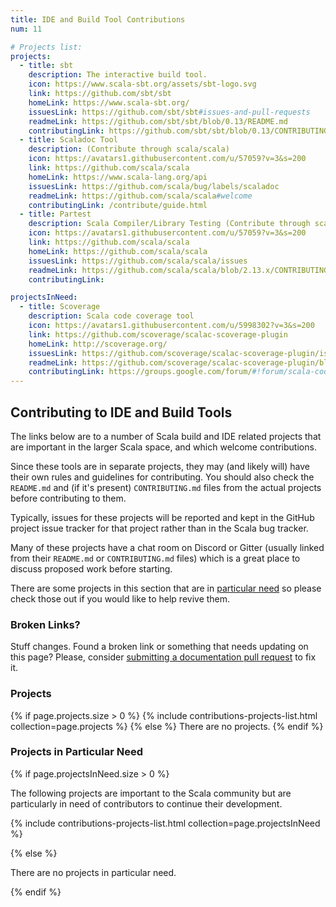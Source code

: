 ```yaml
---
title: IDE and Build Tool Contributions
num: 11

# Projects list:
projects:
  - title: sbt
    description: The interactive build tool.
    icon: https://www.scala-sbt.org/assets/sbt-logo.svg
    link: https://github.com/sbt/sbt
    homeLink: https://www.scala-sbt.org/
    issuesLink: https://github.com/sbt/sbt#issues-and-pull-requests
    readmeLink: https://github.com/sbt/sbt/blob/0.13/README.md
    contributingLink: https://github.com/sbt/sbt/blob/0.13/CONTRIBUTING.md
  - title: Scaladoc Tool
    description: (Contribute through scala/scala)
    icon: https://avatars1.githubusercontent.com/u/57059?v=3&s=200
    link: https://github.com/scala/scala
    homeLink: https://www.scala-lang.org/api
    issuesLink: https://github.com/scala/bug/labels/scaladoc
    readmeLink: https://github.com/scala/scala#welcome
    contributingLink: /contribute/guide.html
  - title: Partest
    description: Scala Compiler/Library Testing (Contribute through scala/scala)
    icon: https://avatars1.githubusercontent.com/u/57059?v=3&s=200
    link: https://github.com/scala/scala
    homeLink: https://github.com/scala/scala
    issuesLink: https://github.com/scala/scala/issues
    readmeLink: https://github.com/scala/scala/blob/2.13.x/CONTRIBUTING.md#partest
    contributingLink:

projectsInNeed:
  - title: Scoverage
    description: Scala code coverage tool
    icon: https://avatars1.githubusercontent.com/u/5998302?v=3&s=200
    link: https://github.com/scoverage/scalac-scoverage-plugin
    homeLink: http://scoverage.org/
    issuesLink: https://github.com/scoverage/scalac-scoverage-plugin/issues
    readmeLink: https://github.com/scoverage/scalac-scoverage-plugin/blob/master/README.md
    contributingLink: https://groups.google.com/forum/#!forum/scala-code-coverage-tool
---
```

## Contributing to IDE and Build Tools

The links below are to a number of Scala build and IDE related projects that are important in the larger Scala space, and which welcome contributions.

Since these tools are in separate projects, they may (and likely will) have their own rules and guidelines for contributing. You should also check the `README.md` and (if it's present) `CONTRIBUTING.md` files from the actual projects before contributing to them.

Typically, issues for these projects will be reported and kept in the GitHub project issue tracker for that project rather than in the Scala bug tracker.

Many of these projects have a chat room on Discord or Gitter (usually linked from their `README.md` or `CONTRIBUTING.md` files) which is a great place to discuss proposed work before starting.

There are some projects in this section that are in
[particular need](#projects-in-particular-need) so please check those out
if you would like to help revive them.

### Broken Links?

Stuff changes. Found a broken link or something that needs updating on this page? Please, consider [submitting a documentation pull request](/contribute/documentation.html#updating-scala-langorg) to fix it.

### Projects

{% if page.projects.size > 0 %}
{% include contributions-projects-list.html collection=page.projects %}
{% else %}
There are no projects.
{% endif %}

### Projects in Particular Need

{% if page.projectsInNeed.size > 0 %}

The following projects are important to the Scala community but are particularly in need of contributors to continue their development.

{% include contributions-projects-list.html collection=page.projectsInNeed %}

{% else %}

There are no projects in particular need.

{% endif %}

